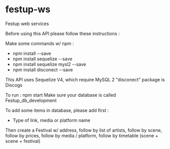 # festup-ws
Festup web services

Before using this API please follow these instructions : 

Make some commands w/ npm : 
  - npm install --save
  - npm install sequelize --save
  - npm install sequelize mysl2 --save
  - npm install disconect --save
  
This API uses Sequelize V4, which require MySQL 2 
"disconect" package is Discogs

To run : npm start
Make sure your database is called Festup_db_development

To add some items in database, please add first : 
  - Type of link, media or platform name
  
Then create a Festival w/ address, 
     follow by list of artists, 
     follow by scene, 
     follow by prices, 
     follow by media / platform, 
     follow by timetable (scene + scene + festival)
